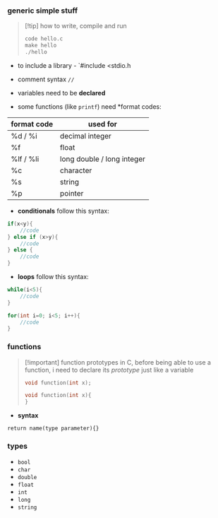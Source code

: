 ### generic simple stuff

>[!tip] how to write, compile and run
>```C
>code hello.c
>make hello
>./hello
>```

- to include a library - `#include <stdio.h

- comment syntax `//`

- variables need to be **declared**
- some functions (like `printf`) need *format codes:

| format code | used for                   |
| ----------- | -------------------------- |
| %d / %i     | decimal integer            |
| %f          | float                      |
| %lf / %li   | long double / long integer |
| %c          | character                  |
| %s          | string                     |
| %p          | pointer                    |

-  **conditionals** follow this syntax:

```C
if(x<y){
	//code
} else if (x>y){
	//code
} else {
	//code
}
```

- **loops** follow this syntax:

```C
while(i<5){
	//code
}

for(int i=0; i<5; i++){
	//code
}
```

### functions

>[!important] function prototypes
> in C, before being able to use a function, i need to declare its *prototype* just like a variable
> 
> ```C
> void function(int x);
> 
> void function(int x){
> }
>```

- **syntax**
```
return name(type parameter){}
```


### types

- `bool`
- `char`
- `double`
- `float`
- `int`
- `long`
- `string`
